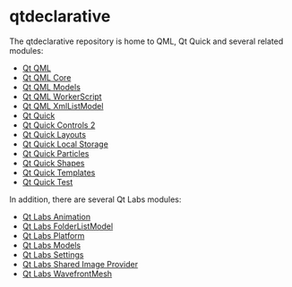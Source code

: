 qtdeclarative
=============

The qtdeclarative repository is home to QML, Qt Quick and several related modules:

- [Qt QML](https://doc.qt.io/qt-6/qtqml-index.html)
- [Qt QML Core](https://doc.qt.io/qt-6/qtqmlcore-index.html)
- [Qt QML Models](https://doc.qt.io/qt-6/qtqml-models-qmlmodule.html)
- [Qt QML WorkerScript](https://doc.qt.io/qt-6/qml-qtqml-workerscript-workerscript.html)
- [Qt QML XmlListModel](https://doc.qt.io/qt-6/qml-qtqml-xmllistmodel-xmllistmodel.html)
- [Qt Quick](https://doc.qt.io/qt-6/qtquick-index.html)
- [Qt Quick Controls 2](https://doc.qt.io/qt-6/qtquickcontrols-index.html)
- [Qt Quick Layouts](https://doc.qt.io/qt-6/qtquicklayouts-index.html)
- [Qt Quick Local Storage](https://doc.qt.io/qt-6/qtquick-localstorage-qmlmodule.html)
- [Qt Quick Particles](https://doc.qt.io/qt-6/qtquick-particles-qmlmodule.html)
- [Qt Quick Shapes](https://doc.qt.io/qt-6/qtquick-shapes-qmlmodule.html)
- [Qt Quick Templates](https://doc.qt.io/qt-6/qtquick-templates2-qmlmodule.html)
- [Qt Quick Test](https://doc.qt.io/qt-6/qtquicktest-index.html)

In addition, there are several Qt Labs modules:

- [Qt Labs Animation](https://doc.qt.io/qt-6/qt-labs-animation-qmlmodule.html)
- [Qt Labs FolderListModel](https://doc.qt.io/qt-6/qml-qt-labs-folderlistmodel-folderlistmodel.html)
- [Qt Labs Platform](https://doc.qt.io/qt-6/qtlabsplatform-index.html)
- [Qt Labs Models](https://doc.qt.io/qt-6/qtqml-models-qmlmodule.html)
- [Qt Labs Settings](https://doc.qt.io/qt-6/qml-qt-labs-settings-settings.html)
- [Qt Labs Shared Image Provider](https://doc.qt.io/qt-6/qt-labs-sharedimage-qmlmodule.html)
- [Qt Labs WavefrontMesh](https://doc.qt.io/qt-6/qt-labs-wavefrontmesh-qmlmodule.html)
